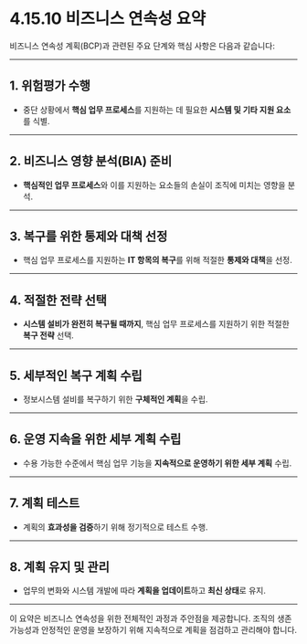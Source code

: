 # 4.15.10 비즈니스 연속성 요약

비즈니스 연속성 계획(BCP)과 관련된 주요 단계와 핵심 사항은 다음과 같습니다:

---

## 1. **위험평가 수행**
- 중단 상황에서 **핵심 업무 프로세스**를 지원하는 데 필요한 **시스템 및 기타 지원 요소**를 식별.

---

## 2. **비즈니스 영향 분석(BIA) 준비**
- **핵심적인 업무 프로세스**와 이를 지원하는 요소들의 손실이 조직에 미치는 영향을 분석.

---

## 3. **복구를 위한 통제와 대책 선정**
- 핵심 업무 프로세스를 지원하는 **IT 항목의 복구**를 위해 적절한 **통제와 대책**을 선정.

---

## 4. **적절한 전략 선택**
- **시스템 설비가 완전히 복구될 때까지**, 핵심 업무 프로세스를 지원하기 위한 적절한 **복구 전략** 선택.

---

## 5. **세부적인 복구 계획 수립**
- 정보시스템 설비를 복구하기 위한 **구체적인 계획**을 수립.

---

## 6. **운영 지속을 위한 세부 계획 수립**
- 수용 가능한 수준에서 핵심 업무 기능을 **지속적으로 운영하기 위한 세부 계획** 수립.

---

## 7. **계획 테스트**
- 계획의 **효과성을 검증**하기 위해 정기적으로 테스트 수행.

---

## 8. **계획 유지 및 관리**
- 업무의 변화와 시스템 개발에 따라 **계획을 업데이트**하고 **최신 상태**로 유지.

---

이 요약은 비즈니스 연속성을 위한 전체적인 과정과 주안점을 제공합니다. 조직의 생존 가능성과 안정적인 운영을 보장하기 위해 지속적으로 계획을 점검하고 관리해야 합니다.
